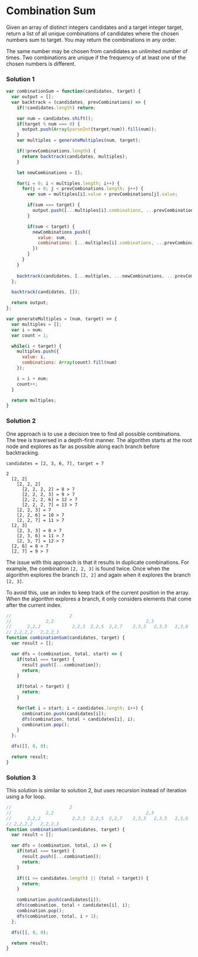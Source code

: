 # Combination Sum

Given an array of distinct integers candidates and a target integer target, return a list of all unique combinations of candidates where the chosen numbers sum to target. You may return the combinations in any order.

The same number may be chosen from candidates an unlimited number of times. Two combinations are unique if the frequency of at least one of the chosen numbers is different.

### Solution 1
```javascript
var combinationSum = function(candidates, target) {
  var output = [];
  var backtrack = (candidates, prevCombinations) => {
    if(!candidates.length) return;

    var num = candidates.shift();
    if(target % num === 0) {
      output.push(Array(parseInt(target/num)).fill(num));
    }
    var multiples = generateMultiples(num, target);

    if(!prevCombinations.length) {
      return backtrack(candidates, multiples);
    }

    let newCombinations = [];

    for(i = 0; i < multiples.length; i++) {
      for(j = 0; j < prevCombinations.length; j++) {
        var sum = multiples[i].value + prevCombinations[j].value;

        if(sum === target) {
          output.push([...multiples[i].combinations, ...prevCombinations[j].combinations]);
        }

        if(sum < target) {
          newCombinations.push({
            value: sum,
            combinations: [...multiples[i].combinations, ...prevCombinations[j].combinations]
          })
        }
      }
    }
    
    backtrack(candidates, [...multiples, ...newCombinations, ...prevCombinations]);
  };

  backtrack(candidates, []);

  return output;
};

var generateMultiples = (num, target) => {
  var multiples = [];
  var i = num;
  var count = 1;

  while(i < target) {
    multiples.push({
      value: i,
      combinations: Array(count).fill(num)
    });

    i = i + num;
    count++;
  }

  return multiples;
}
```

### Solution 2
One approach is to use a decision tree to find all possible combinations. The tree is traversed in a depth-first manner. The algorithm starts at the root node and explores as far as possible along each branch before backtracking.

```text
candidates = [2, 3, 6, 7], target = 7
```

```text
2
  [2, 2]
    [2, 2, 2]
      [2, 2, 2, 2] = 8 > 7
      [2, 2, 2, 3] = 9 > 7
      [2, 2, 2, 6] = 12 > 7
      [2, 2, 2, 7] = 13 > 7
    [2, 2, 3] = 7
    [2, 2, 6] = 10 > 7
    [2, 2, 7] = 11 > 7
  [2, 3]
    [2, 3, 3] = 8 > 7
    [2, 3, 6] = 11 > 7
    [2, 3, 7] = 12 > 7
  [2, 6] = 8 > 7
  [2, 7] = 9 > 7
```

The issue with this approach is that it results in duplicate combinations. For example, the combination `[2, 2, 3]` is found twice. Once when the algorithm explores the branch `[2, 2]` and again when it explores the branch `[2, 3]`.

To avoid this, use an index to keep track of the current position in the array. When the algorithm explores a branch, it only considers elements that come after the current index.

```javascript
//                      2
//             2,2                                   2,3                  2,5    2,6
//      2,2,2            2,2,3  2,2,5  2,2,7    2,3,3   2,3,5   2,3,6
// 2,2,2,2   2,2,2,3
function combinationSum(candidates, target) {
  var result = [];

  var dfs = (combination, total, start) => {
    if(total === target) {
      result.push([...combination]);
      return;
    }

    if(total > target) {
      return;
    }

    for(let i = start; i < candidates.length; i++) {
      combination.push(candidates[i]);
      dfs(combination, total + candidates[i], i);
      combination.pop();
    }
  };

  dfs([], 0, 0);

  return result;
}
```

### Solution 3
This solution is similar to solution 2, but uses recursion instead of iteration using a for loop.

```javascript
//                      2
//             2,2                                   2,3                  2,5    2,6
//      2,2,2            2,2,3  2,2,5  2,2,7    2,3,3   2,3,5   2,3,6
// 2,2,2,2   2,2,2,3
function combinationSum(candidates, target) {
  var result = [];

  var dfs = (combination, total, i) => {
    if(total === target) {
      result.push([...combination]);
      return;
    }

    if((i >= candidates.length) || (total > target)) {
      return;
    }

    combination.push(candidates[i]);
    dfs(combination, total + candidates[i], i);
    combination.pop();
    dfs(combination, total, i + 1);
  };

  dfs([], 0, 0);

  return result;
}
```
